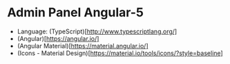 # Admin Panel Angular-5
* Language: (TypeScript)[http://www.typescriptlang.org/]
* (Angular)[https://angular.io/]
* (Angular Material)[https://material.angular.io/]
* (Icons - Material Design)[https://material.io/tools/icons/?style=baseline]
